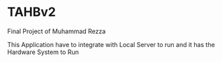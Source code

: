 # TAHBv2
Final Project of Muhammad Rezza

This Application have to integrate with Local Server to run and it has the Hardware System to Run
